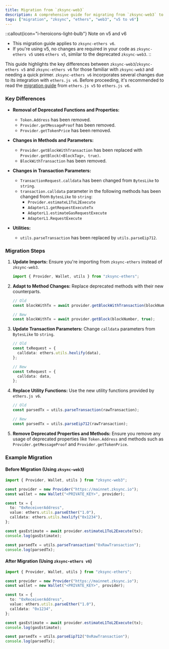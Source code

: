 ```yaml
---
title: Migration from `zksync-web3`
description: A comprehensive guide for migrating from `zksync-web3` to `zksync-ethers v6`.
tags: ["migration", "zksync", "ethers", "web3", "v5 to v6"]
---
```


::callout{icon="i-heroicons-light-bulb"}
Note on v5 and v6

- This migration guide applies to `zksync-ethers v6`.
- If you're using v5, no changes are required in your code as `zksync-ethers v5` uses `ethers v5`, similar to the
deprecated `zksync-web3`.
::

This guide highlights the key differences between `zksync-web3`/`zksync-ethers v5` and `zksync-ethers v6` for those
familiar with `zksync-web3` and needing a quick primer. `zksync-ethers v6` incorporates several changes due to its
integration with `ethers.js v6`. Before proceeding, it's recommended to read
the [migration guide](https://docs.ethers.org/v6/migrating/) from `ethers.js v5` to `ethers.js v6`.

### Key Differences

- **Removal of Deprecated Functions and Properties:**
  - `Token.Address` has been removed.
  - `Provider.getMessageProof` has been removed.
  - `Provider.getTokenPrice` has been removed.

- **Changes in Methods and Parameters:**
  - `Provider.getBlockWithTransaction` has been replaced with `Provider.getBlock(<BlockTag>, true)`.
  - `BlockWithTransaction` has been removed.

- **Changes in Transaction Parameters:**
  - `TransactionRequest.calldata` has been changed from `BytesLike` to `string`.
  - `transaction.calldata` parameter in the following methods has been changed from `BytesLike` to `string`:
    - `Provider.estimateL1ToL2Execute`
    - `AdapterL1.getRequestExecuteTx`
    - `AdapterL1.estimateGasRequestExecute`
    - `AdapterL1.RequestExecute`

- **Utilities:**
  - `utils.parseTransaction` has been replaced by `utils.parseEip712`.

### Migration Steps

1. **Update Imports:**
   Ensure you're importing from `zksync-ethers` instead of `zksync-web3`.

   ```ts
   import { Provider, Wallet, utils } from "zksync-ethers";
   ```

2. **Adapt to Method Changes:**
   Replace deprecated methods with their new counterparts.

   ```ts
   // Old
   const blockWithTx = await provider.getBlockWithTransaction(blockNumber);

   // New
   const blockWithTx = await provider.getBlock(blockNumber, true);
   ```

3. **Update Transaction Parameters:**
   Change `calldata` parameters from `BytesLike` to `string`.

   ```ts
   // Old
   const txRequest = {
     calldata: ethers.utils.hexlify(data),
   };

   // New
   const txRequest = {
     calldata: data,
   };
   ```

4. **Replace Utility Functions:**
   Use the new utility functions provided by `ethers.js v6`.

   ```ts
   // Old
   const parsedTx = utils.parseTransaction(rawTransaction);

   // New
   const parsedTx = utils.parseEip712(rawTransaction);
   ```

5. **Remove Deprecated Properties and Methods:**
   Ensure you remove any usage of deprecated properties like `Token.Address` and methods such
   as `Provider.getMessageProof` and `Provider.getTokenPrice`.

### Example Migration

#### Before Migration (Using `zksync-web3`)

```ts
import { Provider, Wallet, utils } from "zksync-web3";

const provider = new Provider("https://mainnet.zksync.io");
const wallet = new Wallet("<PRIVATE_KEY>", provider);

const tx = {
  to: "0xReceiverAddress",
  value: ethers.utils.parseEther("1.0"),
  calldata: ethers.utils.hexlify("0x1234"),
};

const gasEstimate = await provider.estimateL1ToL2Execute(tx);
console.log(gasEstimate);

const parsedTx = utils.parseTransaction("0xRawTransaction");
console.log(parsedTx);
```

#### After Migration (Using `zksync-ethers v6`)

```ts
import { Provider, Wallet, utils } from "zksync-ethers";

const provider = new Provider("https://mainnet.zksync.io");
const wallet = new Wallet("<PRIVATE_KEY>", provider);

const tx = {
  to: "0xReceiverAddress",
  value: ethers.utils.parseEther("1.0"),
  calldata: "0x1234",
};

const gasEstimate = await provider.estimateL1ToL2Execute(tx);
console.log(gasEstimate);

const parsedTx = utils.parseEip712("0xRawTransaction");
console.log(parsedTx);
```
